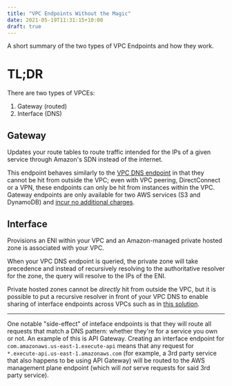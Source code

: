 ```yaml
---
title: "VPC Endpoints Without the Magic"
date: 2021-05-19T11:31:15+10:00
draft: true
---
```


A short summary of the two types of VPC Endpoints and how they work.

<!--more-->

# TL;DR

There are two types of VPCEs:

  1. Gateway (routed)
  2. Interface (DNS)

## Gateway

Updates your route tables to route traffic intended for the IPs of a given service through Amazon's SDN instead of the internet.

This endpoint behaves similarly to the [VPC DNS endpoint](https://docs.aws.amazon.com/Route53/latest/DeveloperGuide/resolver.html) in that they cannot be hit from outside the VPC; even with VPC peering, DirectConnect or a VPN, these endpoints can only be hit from instances within the VPC. Gateway endpoints are only available for two AWS services (S3 and DynamoDB) and [incur no additional charges](https://docs.aws.amazon.com/vpc/latest/privatelink/vpce-gateway.html#gateway-endpoint-pricing).

## Interface

Provisions an ENI within your VPC and an Amazon-managed private hosted zone is associated with your VPC.

When your VPC DNS endpoint is queried, the private zone will take precedence and instead of recursively resolving to the authoritative resolver for the zone, the query will resolve to the IPs of the ENI.

Private hosted zones cannot be _directly_ hit from outside the VPC, but it is possible to put a recursive resolver in front of your VPC DNS to enable sharing of interface endpoints across VPCs such as in [this solution](https://docs.aws.amazon.com/whitepapers/latest/building-scalable-secure-multi-vpc-network-infrastructure/centralized-access-to-vpc-private-endpoints.html).

---

One notable "side-effect" of inteface endpoints is that they will route all requests that match a DNS pattern: whether they're for a service you own or not. An example of this is API Gateway. Creating an interface endpoint for `com.amazonaws.us-east-1.execute-api` means that any request for `*.execute-api.us-east-1.amazonaws.com` (for example, a 3rd party service that also happens to be using API Gateway) will be routed to the AWS management plane endpoint (which will _not_ serve requests for said 3rd party service).
